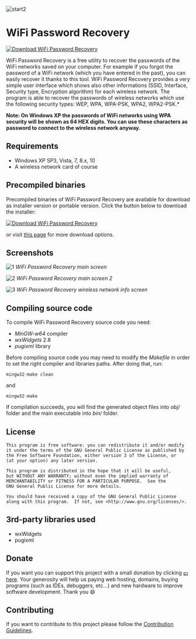 ![start2](https://cloud.githubusercontent.com/assets/10303538/6315586/9463fa5c-ba06-11e4-8f30-ce7d8219c27d.png)

# WiFi Password Recovery

[![Download WiFi Password Recovery](https://img.shields.io/sourceforge/dt/wifi-password-recovery.svg)](https://sourceforge.net/projects/wifi-password-recovery/files/latest/download)

WiFi Password Recovery is a free utility to recover the passwords of the WiFi networks saved on your computer. For example if you forgot the password of a WiFi network (which you have entered in the past), you can easily recover it thanks to this tool. WiFi Password Recovery provides a very simple user interface which shows also other informations (SSID, Interface, Security type, Encryption algorithm) for each wireless network. The program is able to recover the passwords of wireless networks which use the following security types: WEP, WPA, WPA-PSK, WPA2, WPA2-PSK.*

**Note: On Windows XP the passwords of WiFi networks using WPA security will be shown as 64 HEX digits. You can use these characters as password to connect to the wireless network anyway.**

## Requirements

- Windows XP SP3, Vista, 7, 8.x, 10
- A wireless network card of course

## Precompiled binaries

Precompiled binaries of WiFi Password Recovery are available for download as installer version or portable version.
Click the button below to download the installer:

[![Download WiFi Password Recovery](https://a.fsdn.com/con/app/sf-download-button)](https://sourceforge.net/projects/wifi-password-recovery/files/latest/download)

or visit [this page](https://www.evolsoft.tk/wifi-password-recovery/download/) for more download options.

## Screenshots

![1](https://user-images.githubusercontent.com/10297075/47753540-30670e00-dc98-11e8-9250-ba034244c5bc.png)
*WiFi Password Recovery main screen*

![2](https://user-images.githubusercontent.com/10297075/47753659-9e133a00-dc98-11e8-91d7-4bd9e1be6e0c.png)
*WiFi Password Recovery main screen 2*

![3](https://user-images.githubusercontent.com/10297075/47753682-b08d7380-dc98-11e8-8acb-adb9bd103ad4.png)
*WiFi Password Recovery wireless network info screen*

## Compiling source code

To compile WiFi Password Recovery source code you need:
- *MinGW-w64* compiler 
- *wxWidgets* 2.8
- *pugixml* library

Before compiling source code you may need to modify the *Makefile* in order to set the right compiler and libraries paths. After doing that, run:

```
mingw32-make clean
```

and

```
mingw32-make
```

If compilation succeeds, you will find the generated object files into *obj/* folder and the main executable into *bin/* folder.

## License

```
This program is free software: you can redistribute it and/or modify
it under the terms of the GNU General Public License as published by
the Free Software Foundation, either version 3 of the License, or
(at your option) any later version.

This program is distributed in the hope that it will be useful,
but WITHOUT ANY WARRANTY; without even the implied warranty of
MERCHANTABILITY or FITNESS FOR A PARTICULAR PURPOSE.  See the
GNU General Public License for more details.

You should have received a copy of the GNU General Public License
along with this program.  If not, see <http://www.gnu.org/licenses/>.
```

## 3rd-party libraries used

- wxWidgets
- pugixml

## Donate

If you want you can support this project with a small donation by clicking [:dollar: here](https://www.paypal.com/cgi-bin/webscr?cmd=_donations&business=flavius.c.1999@gmail.com&lc=US&item_name=www.evolsoft.tk&no_note=0&cn=&curency_code=EUR&bn=PP-DonationsBF:btn_donateCC_LG.gif:NonHosted). 
Your generosity will help us paying web hosting, domains, buying programs (such as IDEs, debuggers, etc...) and new hardware to improve software development. Thank you :smile:

## Contributing

If you want to contribute to this project please follow the [Contribution Guidelines](https://github.com/EvolSoft/WiFi-Password-Recovery/blob/master/CONTRIBUTING.md).